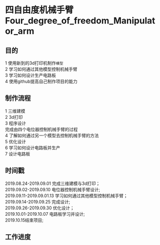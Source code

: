 # 四自由度机械手臂Four_degree_of_freedom_Manipulator_arm
## 目的
1 使用新到的3d打印机制作`模型`<br>
2 学习如何通过其他模型控制机械手臂<br>
3 学习如何设计生产电路板<br>
4 使用github提高自己制作项目的能力<br>
## 制作流程
1 三维建模<br>
2 3d打印<br>
3 程序设计<br>
完成由四个电位器控制机械手臂的过程<br>
4 了解如何通过另一个模型去控制机械手臂的方法<br>
5 优化设计<br>
6 学习如何设计电路板并生产<br>
7 设计电路板<br>
## 时间戳
2019.08.24-2019.09.01 完成三维建模与3d打印；<br>
2019.09.02-2019.09.10 电位器控制机械手臂设计;<br>
2019.09.11-2019.09.01.13 学习如何通过其他模型控制机械手臂；<br>
2019.09.14-2019.09.25 完成设计;<br>
2019.09.26-2019.09.30 优化设计；<br>
2019.10.01-2019.10.07 电路板学习并设计;<br>
2019.10.15结束项目;<br>
## 工作进度
